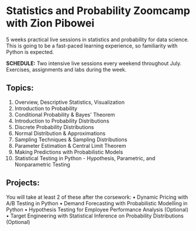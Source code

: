 # Statistics and Probability Zoomcamp with Zion Pibowei

5 weeks practical live sessions in statistics and probability for data science. This is going to be a fast-paced learning experience, so familiarity with Python is expected.

**SCHEDULE:** Two intensive live sessions every weekend throughout July. Exercises, assignments and labs during the week.

## Topics:

1. Overview, Descriptive Statistics, Visualization
2. Introduction to Probability
3. Conditional Probability & Bayes' Theorem
4. Introduction to Probability Distributions
5. Discrete Probability Distributions
6. Normal Distribution & Approximations
7. Sampling Techniques & Sampling Distributions
8. Parameter Estimation & Central Limit Theorem
9. Making Predictions with Probabilistic Models
10. Statistical Testing in Python - Hypothesis, Parametric, and Nonparametric Testing

## Projects:
You will take at least 2 of these after the corsework:
• Dynamic Pricing with A/B Testing in Python
• Demand Forecasting with Probabilistic Modelling in Python
• Hypothesis Testing for Employee Performance Analysis (Optional)
• Target Engineering with Statistical Inference on Probability Distributions (Optional)


